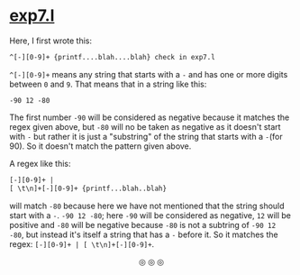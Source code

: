 # [exp7.l](https://github.com/C0DER11101/6thSem/blob/6thSem/Lex/EXPs/exp7.l)

Here, I first wrote this:

```lex
^[-][0-9]+ {printf....blah....blah} check in exp7.l
```

`^[-][0-9]+` means any string that starts with a `-` and has one or more digits between `0` and `9`. That means that in a string like this:

`-90 12 -80`

The first number `-90` will be considered as negative because it matches the regex given above, but `-80` will no be taken as negative as it doesn't start with `-` but rather it is just a "substring" of the string that starts with a `-`(for 90). So it doesn't match the pattern given above.

A regex like this:

```lex
[-][0-9]+ |
[ \t\n]+[-][0-9]+ {printf...blah..blah}
```
will match `-80` because here we have not mentioned that the string should start with a `-`. `-90 12 -80`; here `-90` will be considered as negative, `12` will be positive and `-80` will be negative because `-80` is not a subtring of `-90 12 -80`, but instead it's itself a string that has a `-` before it. So it matches the regex: `[-][0-9]+ | [ \t\n]+[-][0-9]+`.


<p align="center">
&#9678; &#9678; &#9678;
</p>
